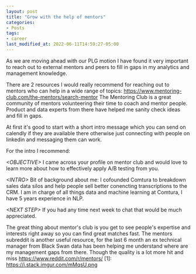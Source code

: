 ```yaml
---
layout: post
title: "Grow with the help of mentors"
categories:
- Posts
tags:
- career
last_modified_at: 2022-06-11T14:59:27-05:00
---
```


As we are moving ahead with our PLG motion I have found it very important to reach out to external mentors and peers to fill in gaps in my analytics and management knowledge. 


There are 2 resources I would really recommend for reaching out to mentors who can help in a wide range of topics:
https://www.mentoring-club.com/the-mentors/search-mentor
The Mentoring Club is a great community of mentors volunteering their time to coach and mentor people. Product and data experts from there have helped me sanity check ideas and fill in gaps.


At first it's good to start with a short intro message which you can send on calendly if they are available there otherwise just connecting with people on linkedin and messaging them can work.


For the intro I recommend:


*\<OBJECTIVE\>*
I came across your profile on mentor club and would love to learn more about how to effectively apply A/B testing from you.


*\<INTRO\>*
Bit of background about me:
I cofounded Comtura to breakdown sales data silos and help people sell better conencting transcriptions to the CRM. I am in charge of all things data and machine learning at Comtura, I have 5 years experience in NLP.


*\<NEXT STEP\>*
If you had any time next week to chat that would be much appreciated.


The great thing about mentor's club is you get to see people's expertise and interests right away so you can find great matches fast.
The mentors  subreddit is another useful resource, for the last 6 month an ex technical manager from Black Swan data has been helping me understand where are my management gaps from there. Though the quality is a lot more hit and miss https://www.reddit.com/r/mentors/ 
[1]: https://i.stack.imgur.com/mMqsU.png
